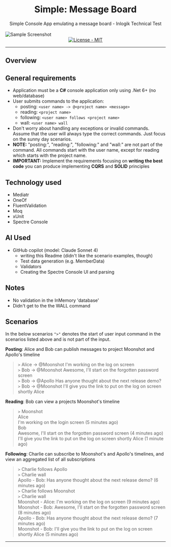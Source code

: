 <h1 align="center">Simple: Message Board</h1>

<div align="center">
  Simple Console App emulating a message board - Inlogik Technical Test
</div>

<br />

<img alt="Sample Screenshot" src="https://github.com/user-attachments/assets/9b455952-9ce9-4e59-bdd0-f393a2aaa84e" />

<br />

<div align="center">
    <!-- License -->
    <a href="https://choosealicense.com/licenses/mit/">
    <img src="https://img.shields.io/badge/License-MIT-blue.svg?style=flat-square" alt="License - MIT" />
    </a>

</div>


---
## Overview

## General requirements

- Application must be a **C#** console application only using .Net 6+ (no web/database)
- User submits commands to the application:
  - posting: `<user name> -> @<project name> <message>`
  - reading: `<project name>`
  - following: `<user name> follows <project name>`
  - wall: `<user name> wall`
- Don't worry about handling any exceptions or invalid commands. Assume that the user will always type the correct commands. Just focus on the sunny day scenarios.
- **NOTE:** "posting:", "reading:", "following:" and "wall:" are not part of the command. All commands start with the user name, except for reading which starts with the project name.
- **IMPORTANT:** Implement the requirements focusing on **writing the best code** you can produce implementing **CQRS** and **SOLID** principles

## Technology used

- Mediatr
- OneOf
- FluentValidation
- Moq
- xUnit
- Spectre Console


## AI Used
- GitHub copilot (model: Claude Sonnet 4)
  - writing this Readme (didn't like the scenario examples, though)
  - Test data generation (e.g. MemberData)
  - Validators
  - Creating the Spectre Console UI and parsing

## Notes
  - No validation in the InMemory 'database'
  - Didn't get to the the WALL command
  
## Scenarios

In the below scenarios `">"` denotes the start of user input command in the scenarios listed above and is not part of the input.

**Posting**: Alice and Bob can publish messages to project Moonshot and Apollo's timeline

> `>` Alice -> @Moonshot I'm working on the log on screen  
> `>` Bob -> @Moonshot Awesome, I'll start on the forgotten password screen  
> `>` Bob -> @Apollo Has anyone thought about the next release demo?  
> `>` Bob -> @Moonshot I'll give you the link to put on the log on screen shortly Alice  

**Reading**: Bob can view a projects Moonshot's timeline

> `>` Moonshot  
> Alice  
> I'm working on the login screen (5 minutes ago)  
> Bob  
> Awesome, I'll start on the forgotten password screen (4 minutes ago)  
> I'll give you the link to put on the log on screen shortly Alice (1 minute ago)

**Following**: Charlie can subscribe to Moonshot's and Apollo's timelines, and view an aggregated list of all subscriptions

> `>` Charlie follows Apollo  
> `>` Charlie wall  
> Apollo - Bob: Has anyone thought about the next release demo? (6 minutes ago)  
> `>` Charlie follows Moonshot  
> `>` Charlie wall  
> Moonshot - Alice: I'm working on the log on screen (9 minutes ago)  
> Moonshot - Bob: Awesome, I'll start on the forgotten password screen (8 minutes ago)  
> Apollo - Bob: Has anyone thought about the next release demo? (7 minutes ago)  
> Moonshot - Bob: I'll give you the link to put on the log on screen shortly Alice (5 minutes ago)  
---
